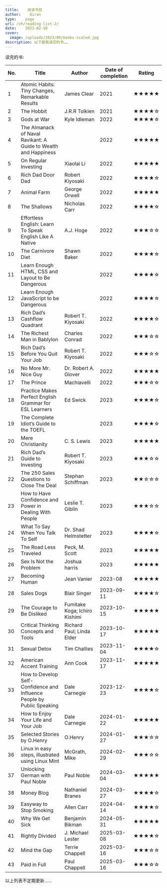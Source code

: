 ```yaml
---
title:    阅读书目
author:    Qiran
type:    page
url: /zh/reading-list-2/
date:    2023-02-10
cover:
  image: /uploads/2023/09/books-scaled.jpg
description: 以下是我读完的书……
---
```

读完的书:

| No. | Title                                                                  | Author                        | Date of completion | Rating         |
| --- | ---------------------------------------------------------------------- | ----------------------------- | ------------------ | -------------- |
| 1   | Atomic Habits:  Tiny Changes, Remarkable Results                       | James Clear                   | 2021               | ★★★★★     |
| 2   | The Hobbit                                                             | J.R.R Tolkien                 | 2021               | ★★★★☆     |
| 3   | Gods at War                                                            | Kyle Idleman                  | 2022               | ★★★★☆     |
| 4   | The Almanack of Naval Ravikant:  A Guide to Wealth and Happiness       |                               | 2022               | ★★★★★     |
| 5   | On Regular Investing                                                   | Xiaolai Li                    | 2022               | ★★★★★     |
| 6   | Rich Dad Door Dad                                                      | Robert Kiyosaki               | 2022               | ★★★★☆     |
| 7   | Animal Farm                                                            | George Orwell                 | 2022               | ★★★★★     |
| 8   | The Shallows                                                           | Nicholas Carr                 | 2022               | ★★★★☆     |
| 9   | Effortless English:  Learn To Speak English Like A Native              | A.J. Hoge                     | 2022               | ★★★☆☆     |
| 10  | The Carnivore Diet                                                     | Shawn Baker                   | 2022               | ★★★★☆     |
| 11  | Learn Enough HTML, CSS and Layout to Be Dangerous                      |                               | 2022               | ★★★★☆     |
| 12  | Learn Enough JavaScript to be Dangerous                                |                               | 2022               | ★★★★☆     |
| 13  | Rich Dad’s Cashflow Quadrant                                          | Robert T. Kiyosaki            | 2022               | ★★★★☆     |
| 14  | The Richest Man in Bablylon                                            | Charles Conrad                | 2022               | ★★★☆☆     |
| 15  | Rich Dad’s Before You Quit Your Job                                   | Robert T. Kiyosaki            | 2022               | ★★★☆☆     |
| 16  | No More Mr. Nice Guy                                                   | Dr. Robert A. Glover          | 2022               | ★★★★★     |
| 17  | The Prince                                                             | Machiavelli                   | 2022               | ★★★☆☆     |
| 18  | Practice Makes Perfect English Grammar for ESL Learners                | Ed Swick                      | 2023               | ★★★★☆     |
| 19  | The Complete Idiot’s Guide to the TOEFL                               |                               | 2023               | ★★★★☆     |
| 20  | Mere Christianity                                                      | C. S. Lewis                   | 2023               | ★★★★★     |
| 21  | Rich Dad’s Guide to Investing                                         | Robert T. Kiyosaki            | 2023               | ★★★☆☆     |
| 22  | The 250 Sales Questions to Close The Deal                              | Stephan Schiffman             | 2023               | ★★☆☆☆     |
| 23  | How to Have Confidence and Power in Dealing With People                | Leslie T. Giblin              | 2023               | ★★★☆☆     |
| 24  | What To Say When You Talk To Self                                      | Dr. Shad Helmstetter          | 2023               | ★★★★☆     |
| 25  | The Road Less Traveled                                                 | Peck, M. Scott                | 2023               | ★★★★★     |
| 26  | Sex Is Not the Problem                                                 | Joshua harris                 | 2023               | ★★★★★     |
| 27  | Becoming Human                                                         | Jean Vanier                   | 2023-08            | ★★★★★     |
| 28  | Sales Dogs                                                             | Blair Singer                  | 2023-09-11         | ★★★★☆     |
| 29  | The Courage to Be Disliked                                             | Fumitake Koga; Ichiro Kishimi | 2023-10-15         | ★★★★★     |
| 30  | Critical Thinking Concepts and Tools                                   | Richard Paul; Linda Elder     | 2023-10-17         | ★★★★★     |
| 31  | Sexual Detox                                                           | Tim Challies                  | 2023-11-04         | ★★★★☆     |
| 32  | American Accent Training                                               | Ann Cook                      | 2023-11-17         | ★★★★★     |
| 33  | How to Develop Self-Confidence and Influence People by Public Speaking | Dale Carnegie                 | 2023-12-23         | ★★★★☆     |
| 34  | How to Enjoy Your Life and Your Job                                    | Dale Carnegie                 | 2024-01-22         | ★★★★★     |
| 35  | Selected Stories by O.Henry                                            | O.Henry                       | 2024-01-27         | ★★★☆☆     |
| 36  | Linux in easy steps, illustrated using Linux Mint                      | McGrath, Mike                 | 2024-02-29         | ★★★☆☆     |
| 37  | Unlocking German with Paul Noble                                       | Paul Noble                    | 2024-03-04         | ★★★★★     |
| 38  | Money Blog                                                             | Nathaniel Branes              | 2024-03-27         | ★★★★☆     |
| 39  | Easyway to Stop Smoking                                                | Allen Carr                    | 2024-04-14         | ★★★★☆     |
| 40  | Why We Get Sick                                                        | Benjamin Bikman               | 2024-05-31         | ★★★⁠★⁠★ |
| 41  | Rightly Divided                                                        | J. Michael Lester             | 2025-03-08         | ★★★★☆     |
| 42  | Mind the Gap                                                           | Terrie Chappell               | 2025-03-16         | ★★★☆☆     |
| 43  | Paid in Full                                                           | Paul Chappell                 | 2025-03-16         | ★★★☆☆     |

以上列表不定期更新……
